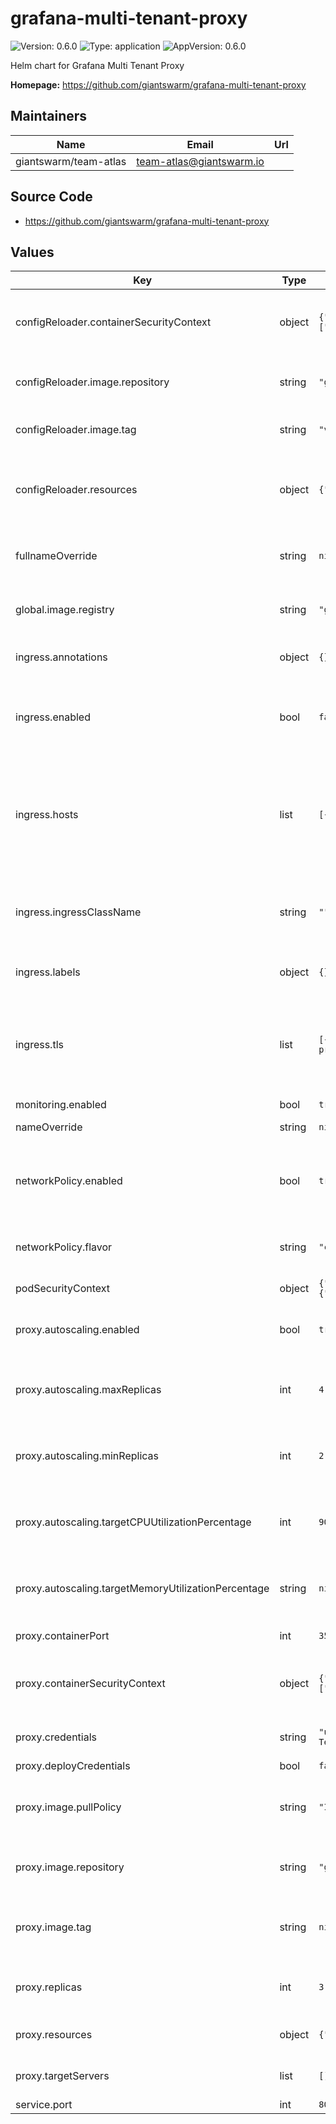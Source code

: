 # grafana-multi-tenant-proxy

![Version: 0.6.0](https://img.shields.io/badge/Version-0.6.0-informational?style=flat-square) ![Type: application](https://img.shields.io/badge/Type-application-informational?style=flat-square) ![AppVersion: 0.6.0](https://img.shields.io/badge/AppVersion-0.6.0-informational?style=flat-square)

Helm chart for Grafana Multi Tenant Proxy

**Homepage:** <https://github.com/giantswarm/grafana-multi-tenant-proxy>

## Maintainers

| Name | Email | Url |
| ---- | ------ | --- |
| giantswarm/team-atlas | <team-atlas@giantswarm.io> |  |

## Source Code

* <https://github.com/giantswarm/grafana-multi-tenant-proxy>

## Values

| Key | Type | Default | Description |
|-----|------|---------|-------------|
| configReloader.containerSecurityContext | object | `{"allowPrivilegeEscalation":false,"capabilities":{"drop":["ALL"]},"readOnlyRootFilesystem":true,"seccompProfile":{"type":"RuntimeDefault"}}` | Security context to apply to the config reloader containers. |
| configReloader.image.repository | string | `"giantswarm/configmap-reload"` | Repository to get config reloader image from. |
| configReloader.image.tag | string | `"v0.13.1"` | Tag of image to use for config reloading. |
| configReloader.resources | object | `{"requests":{"cpu":"1m","memory":"5Mi"}}` | Resource requests and limits to apply to the config reloader containers. |
| fullnameOverride | string | `nil` | Overrides the chart's computed fullname |
| global.image.registry | string | `"gsoci.azurecr.io"` | Overrides the Docker registry globally for all images |
| ingress.annotations | object | `{}` | Annotations for the gateway ingress |
| ingress.enabled | bool | `false` | Specifies whether an ingress for the multi-tenant-proxy should be created |
| ingress.hosts | list | `[{"host":"multi-tenant-proxy.loki.example.com","paths":[{"path":"/"}]}]` | Hosts configuration for the multi-tenant-proxy ingress, passed through the `tpl` function to allow templating |
| ingress.ingressClassName | string | `""` | Ingress Class Name. MAY be required for Kubernetes versions >= 1.18 |
| ingress.labels | object | `{}` | Labels for the gateway ingress |
| ingress.tls | list | `[{"hosts":["write.multi-tenant-proxy.loki.example.com"],"secretName":"loki-multi-tenant-proxy-tls"}]` | TLS configuration for the gateway ingress. Hosts passed through the `tpl` function to allow templating |
| monitoring.enabled | bool | `true` |  |
| nameOverride | string | `nil` | Overrides the chart's name |
| networkPolicy.enabled | bool | `true` | Specifies whether the multi-tenant proxy should be deployed with a network policy |
| networkPolicy.flavor | string | `"cilium"` | Specifies the flavor of network policy to use |
| podSecurityContext | object | `{"fsGroup":10001,"runAsGroup":10001,"runAsNonRoot":true,"runAsUser":10001,"seccompProfile":{"type":"RuntimeDefault"}}` | The pod SecurityContext |
| proxy.autoscaling.enabled | bool | `true` | Enable autoscaling for the multi-tenant proxy |
| proxy.autoscaling.maxReplicas | int | `4` | Maximum autoscaling replicas for the multi-tenant proxy |
| proxy.autoscaling.minReplicas | int | `2` | Minimum autoscaling replicas for the multi-tenant proxy |
| proxy.autoscaling.targetCPUUtilizationPercentage | int | `90` | Target CPU utilisation percentage for the multi-tenant proxy |
| proxy.autoscaling.targetMemoryUtilizationPercentage | string | `nil` | Target memory utilisation percentage for the multi-tenant proxy |
| proxy.containerPort | int | `3501` | Default container port |
| proxy.containerSecurityContext | object | `{"allowPrivilegeEscalation":false,"capabilities":{"drop":["ALL"]},"readOnlyRootFilesystem":true,"seccompProfile":{"type":"RuntimeDefault"}}` | The container SecurityContext for the multi-tenant-proxy container |
| proxy.credentials | string | `"users:\n  - username: Tenant1\n    password: 1tnaneT\n    orgid: tenant-1\n  - username: Tenant2\n    password: 2tnaneT\n    orgid: tenant-2"` | The credentials for the multi-tenant-proxy |
| proxy.deployCredentials | bool | `false` |  |
| proxy.image.pullPolicy | string | `"IfNotPresent"` | Overrides the image pull policy whose default is 'IfNotPresent' |
| proxy.image.repository | string | `"giantswarm/grafana-multi-tenant-proxy"` | Repository to get multi-tenant proxy image from. |
| proxy.image.tag | string | `nil` | Overrides the image tag whose default is the chart's appVersion |
| proxy.replicas | int | `3` | Number of replicas for the multi-tenant proxy |
| proxy.resources | object | `{"limits":{"memory":"500Mi"},"requests":{"cpu":"50m","memory":"50Mi"}}` | Resource requests and limits |
| proxy.targetServers | list | `[]` | List of target servers to proxy |
| service.port | int | `80` |  |

